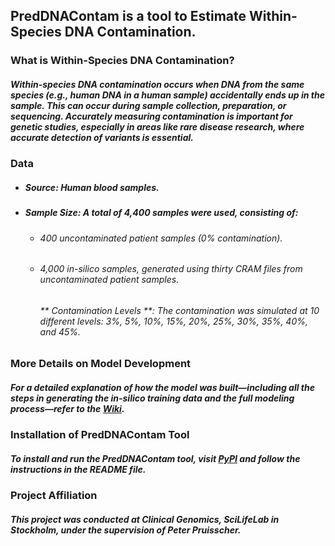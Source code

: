 ## PredDNAContam is a tool to Estimate Within-Species DNA Contamination.

### What is Within-Species DNA Contamination?
##### Within-species DNA contamination occurs when DNA from the same species (e.g., human DNA in a human sample) accidentally ends up in the sample. This can occur during sample collection, preparation, or sequencing. Accurately measuring contamination is important for genetic studies, especially in areas like rare disease research, where accurate  detection of variants is essential.

### Data
- ##### **Source**: Human blood samples.
- ##### Sample Size: A total of 4,400 samples were used, consisting of:
  * ###### 400 uncontaminated patient samples (0% contamination).
  * ###### 4,000 in-silico samples, generated using thirty CRAM files from uncontaminated patient samples.
    ###### ** Contamination Levels **: The contamination was simulated at 10 different levels: 3%, 5%, 10%, 15%, 20%, 25%, 30%, 35%, 40%, and 45%.
 


### More Details on Model Development

##### For a detailed explanation of how the model was built—including all the steps in generating the in-silico training data and the full modeling process—refer to the [Wiki](https://github.com/razmo63/PredDNAContam/wiki).

### Installation of PredDNAContam Tool

##### To install and run the PredDNAContam tool, visit [PyPI](https://pypi.org/project/PredDNAContam/) and follow the instructions in the README file.


### Project Affiliation
##### This project was conducted at Clinical Genomics, SciLifeLab in Stockholm, under the supervision of Peter Pruisscher.

